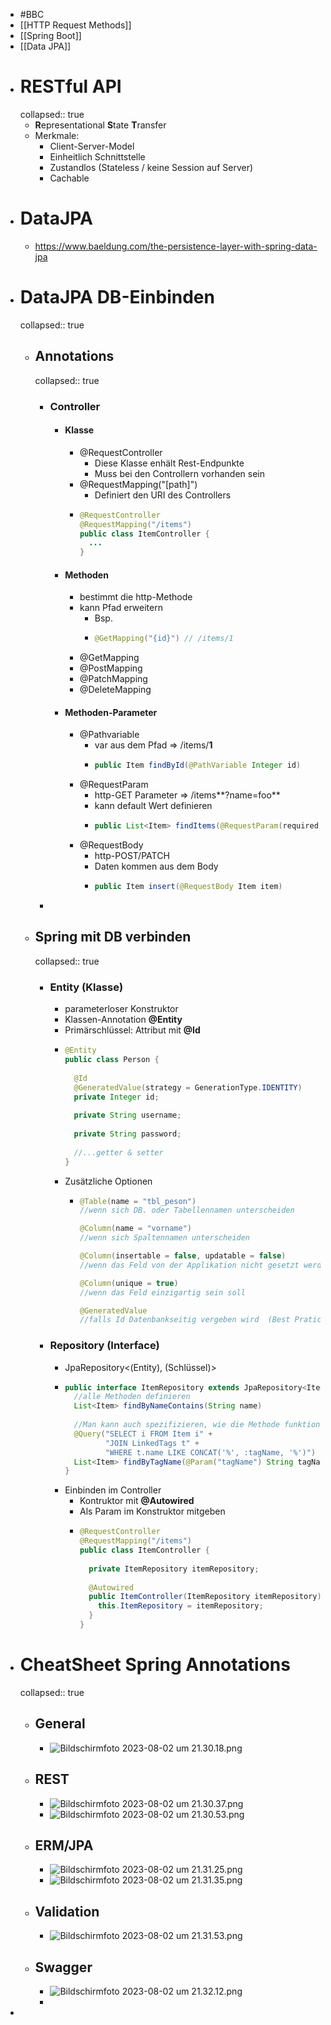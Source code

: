 - #BBC
- [[HTTP Request Methods]]
- [[Spring Boot]]
- [[Data JPA]]
- # RESTful API
  collapsed:: true
	- **R**epresentational **S**tate **T**ransfer
	- Merkmale:
		- Client-Server-Model
		- Einheitlich Schnittstelle
		- Zustandlos (Stateless / keine Session auf Server)
		- Cachable
- # DataJPA
	- https://www.baeldung.com/the-persistence-layer-with-spring-data-jpa
- # DataJPA DB-Einbinden
  collapsed:: true
	- ## Annotations
	  collapsed:: true
		- ### Controller
			- #### Klasse
				- @RequestController
					- Diese Klasse enhält Rest-Endpunkte
					- Muss bei den Controllern vorhanden sein
				- @RequestMapping("[path]")
					- Definiert den URI des Controllers
				- ```Java
				  @RequestController
				  @RequestMapping("/items")
				  public class ItemController {
				    ...
				  }
				  ```
			- #### Methoden
				- bestimmt die http-Methode
				- kann Pfad erweitern
					- Bsp.
					- ```java 
					  @GetMapping("{id}") // /items/1
					  ```
				- @GetMapping
				- @PostMapping
				- @PatchMapping
				- @DeleteMapping
			- #### Methoden-Parameter
				- @Pathvariable
					- var aus dem Pfad => /items/**1**
					- ```java 
					  public Item findById(@PathVariable Integer id)
					  ```
				- @RequestParam
					- http-GET Parameter => /items**?name=foo**
					- kann default Wert definieren
					- ```java
					  public List<Item> findItems(@RequestParam(required = false) String name)
					  ```
				- @RequestBody
					- http-POST/PATCH
					- Daten kommen aus dem Body
					- ```java
					  public Item insert(@RequestBody Item item)
					  ```
		-
	- ## Spring mit DB verbinden
	  collapsed:: true
		- ### Entity (Klasse)
			- parameterloser Konstruktor
			- Klassen-Annotation **@Entity**
			- Primärschlüssel: Attribut mit **@Id**
			- ```java
			  @Entity
			  public class Person {
			    
			    @Id
			    @GeneratedValue(strategy = GenerationType.IDENTITY)
			    private Integer id;
			    
			    private String username;
			    
			    private String password;
			    
			    //...getter & setter
			  }
			  ```
			- Zusätzliche Optionen
				- ```java
				  @Table(name = "tbl_peson") 
				  //wenn sich DB. oder Tabellennamen unterscheiden
				  
				  @Column(name = "vorname")
				  //wenn sich Spaltennamen unterscheiden
				  
				  @Column(insertable = false, updatable = false)
				  //wenn das Feld von der Applikation nicht gesetzt werden darf
				  
				  @Column(unique = true)
				  //wenn das Feld einzigartig sein soll
				  
				  @GeneratedValue
				  //falls Id Datenbankseitig vergeben wird  (Best Pratice)
				  ```
		- ### Repository (Interface)
			- JpaRepository<(Entity), (Schlüssel)>
			- ```java
			  public interface ItemRepository extends JpaRepository<Item, Interger> {
			    //alle Methoden definieren
			    List<Item> findByNameContains(String name)
			      
			    //Man kann auch spezifizieren, wie die Methode funktionieren
			    @Query("SELECT i FROM Item i" +
			           "JOIN LinkedTags t" +
			           "WHERE t.name LIKE CONCAT('%', :tagName, '%')")
			    List<Item> findByTagName(@Param("tagName") String tagName);
			  }
			  ```
			- Einbinden im Controller
				- Kontruktor mit **@Autowired**
				- Als Param im Konstruktor mitgeben
				- ```java
				  @RequestController
				  @RequestMapping("/items")
				  public class ItemController {
				    
				    private ItemRepository itemRepository;
				    
				    @Autowired
				    public ItemController(ItemRepository itemRepository) {
				      this.ItemRepository = itemRepository;
				    }
				  }
				  ```
- # CheatSheet Spring Annotations
  collapsed:: true
	- ## General
		- ![Bildschirmfoto 2023-08-02 um 21.30.18.png](../assets/Bildschirmfoto_2023-08-02_um_21.30.18_1691004620989_0.png)
	- ## REST
		- ![Bildschirmfoto 2023-08-02 um 21.30.37.png](../assets/Bildschirmfoto_2023-08-02_um_21.30.37_1691004639925_0.png)
		- ![Bildschirmfoto 2023-08-02 um 21.30.53.png](../assets/Bildschirmfoto_2023-08-02_um_21.30.53_1691004656649_0.png)
	- ## ERM/JPA
		- ![Bildschirmfoto 2023-08-02 um 21.31.25.png](../assets/Bildschirmfoto_2023-08-02_um_21.31.25_1691004686711_0.png)
		- ![Bildschirmfoto 2023-08-02 um 21.31.35.png](../assets/Bildschirmfoto_2023-08-02_um_21.31.35_1691004697284_0.png)
	- ## Validation
		- ![Bildschirmfoto 2023-08-02 um 21.31.53.png](../assets/Bildschirmfoto_2023-08-02_um_21.31.53_1691004715155_0.png)
	- ## Swagger
		- ![Bildschirmfoto 2023-08-02 um 21.32.12.png](../assets/Bildschirmfoto_2023-08-02_um_21.32.12_1691004734424_0.png)
		-
-